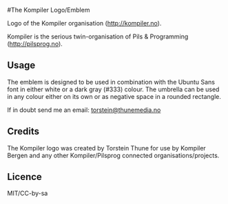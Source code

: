 #The Kompiler Logo/Emblem


Logo of the Kompiler organisation (http://kompiler.no).

Kompiler is the serious twin-organisation of Pils & Programming (http://pilsprog.no).

## Usage
The emblem is designed to be used in combination with the Ubuntu Sans font in either white or a dark gray (#333) colour. The umbrella can be used in any colour either on its own or as negative space in a rounded rectangle.

If in doubt send me an email: torstein@thunemedia.no

## Credits
The Kompiler logo was created by Torstein Thune for use by Kompiler Bergen and any other Kompiler/Pilsprog connected organisations/projects.

## Licence
MIT/CC-by-sa
